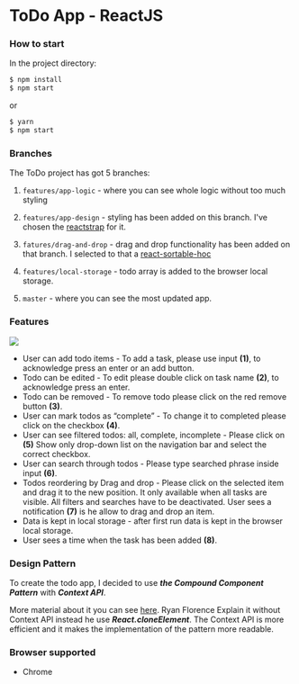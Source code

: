 # ToDo App - ReactJS

### How to start
In the project directory:
```sh
$ npm install
$ npm start
```
or 
```sh
$ yarn
$ npm start
```

### Branches

The ToDo project has got 5 branches:

1. `features/app-logic` - where you can see whole logic without too much styling

2. `features/app-design` - styling has been added on this branch. I've chosen the [reactstrap](https://reactstrap.github.io/ "reactstrap") for it. 

3. `fatures/drag-and-drop` - drag and drop functionality has been added on that branch. I selected to that a [react-sortable-hoc](https://github.com/clauderic/react-sortable-hoc "react-sortable-hoc")

4. `features/local-storage` - todo array is added to the browser local storage. 

5. `master` - where you can see the most updated app.

### Features

![](http://skx.ovh/img/todo-info.png)

- User can add todo items - To add a task, please use input **(1)**, to acknowledge press an enter or an add button.
- Todo can be edited - To edit please double click on task name **(2)**, to acknowledge press an enter.
- Todo can be removed - To remove todo please click on the red remove button **(3)**.
- User can mark todos as “complete” - To change it to completed please click on the checkbox **(4)**.
- User can see filtered todos: all, complete, incomplete - Please click on **(5)** Show only drop-down list on the navigation bar and select the correct checkbox.
- User can search through todos - Please type searched phrase inside input **(6)**.
- Todos reordering by Drag and drop - Please click on the selected item and drag it to the new position. It only available when all tasks are visible. All filters and searches have to be deactivated. User sees a notification **(7)** is he allow to drag and drop an item.
- Data is kept in local storage - after first run data is kept in the browser local storage.
- User sees a time when the task has been added **(8)**.

### Design Pattern

To create the todo app, I decided to use ***the Compound Component Pattern*** with ***Context API***.

More material about it you can see [here](https://github.com/pandao/editor.md "here"). Ryan Florence Explain it without Context API instead he use ***React.cloneElement***. The Context API is more efficient and it makes the implementation of the pattern more readable. 

### Browser supported
- Chrome
